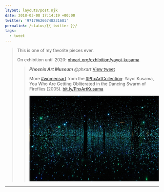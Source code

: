 ```yaml
---
layout: layouts/post.njk
date: 2018-03-08 17:14:19 +00:00
twitter: '971796266748231681'
permalink: /status/{{ twitter }}/
tags: 
  - tweet
---
```


> This is one of my favorite pieces ever.
> 
> On exhibition until 2020: [phxart.org/exhibition/yayoi-kusama](http://www.phxart.org/exhibition/yayoi-kusama) 
> 
> > <cite>**Phoenix Art Museum** @phxart</cite> [View tweet](https://twitter.com/phxart/status/971794765162233856)
> > 
> > More [#womensart](https://twitter.com/hashtag/womensart) from the [#PhxArtCollection](https://twitter.com/hashtag/PhxArtCollection): Yayoi Kusama, You Who Are Getting Obliterated in the Dancing Swarm of Fireflies (2005). [bit.ly/PhxArtKusama](http://bit.ly/PhxArtKusama)
> > 
> > ![](/img/_qt/DXyB8QeUMAAOApP.jpg)


---
